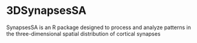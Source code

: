 # 3DSynapsesSA
SynapsesSA is an R package designed to process and analyze patterns in the three-dimensional spatial distribution of cortical synapses
